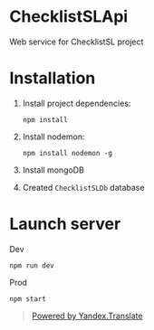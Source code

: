 # ChecklistSLApi

Web service for ChecklistSL project

# Installation 

1. Install project dependencies:

    `npm install`

2. Install nodemon:

    `npm install nodemon -g`

3. Install mongoDB

4. Created `ChecklistSLDb` database

# Launch server

Dev

`npm run dev`

Prod

`npm start`

> [Powered by Yandex.Translate](http://translate.yandex.com/)


